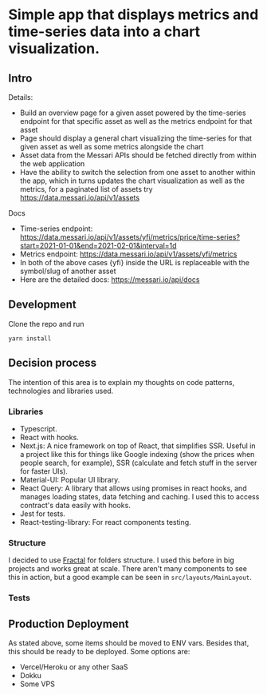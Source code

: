 # Simple app that displays metrics and time-series data into a chart visualization.

## Intro

Details:

- Build an overview page for a given asset powered by the time-series endpoint for that specific asset as well as the metrics endpoint for that asset
- Page should display a general chart visualizing the time-series for that given asset as well as some metrics alongside the chart
- Asset data from the Messari APIs should be fetched directly from within the web application
- Have the ability to switch the selection from one asset to another within the app, which in turns updates the chart visualization as well as the metrics, for a paginated list of assets try https://data.messari.io/api/v1/assets

Docs

- Time-series endpoint: https://data.messari.io/api/v1/assets/yfi/metrics/price/time-series?start=2021-01-01&end=2021-02-01&interval=1d
- Metrics endpoint: https://data.messari.io/api/v1/assets/yfi/metrics
- In both of the above cases {yfi} inside the URL is replaceable with the symbol/slug of another asset
- Here are the detailed docs: https://messari.io/api/docs

## Development

Clone the repo and run

```
yarn install
```

## Decision process

The intention of this area is to explain my thoughts on code patterns,
technologies and libraries used.

### Libraries

- Typescript.
- React with hooks.
- Next.js: A nice framework on top of React, that simplifies SSR. Useful in a
  project like this for things like Google indexing (show the prices when
  people search, for example), SSR (calculate and fetch stuff in the server for
  faster UIs).
- Material-UI: Popular UI library.
- React Query: A library that allows using promises in react hooks, and manages
  loading states, data fetching and caching. I used this to access contract's data
  easily with hooks.
- Jest for tests.
- React-testing-library: For react components testing.

### Structure

I decided to use [Fractal](https://hackernoon.com/fractal-a-react-app-structure-for-infinite-scale-4dab943092af) for folders structure. I used this before in big projects and works great at scale.
There aren't many components to see this in action, but a good example can be
seen in `src/layouts/MainLayout`.

### Tests

## Production Deployment

As stated above, some items should be moved to ENV vars. Besides that, this
should be ready to be deployed.
Some options are:

- Vercel/Heroku or any other SaaS
- Dokku
- Some VPS

